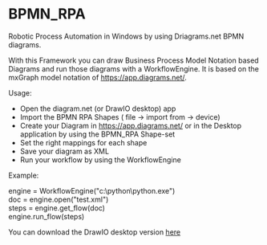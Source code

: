 # BPMN_RPA
Robotic Process Automation in Windows by using Driagrams.net BPMN diagrams.

With this Framework you can draw Business Process Model Notation based Diagrams and run those diagrams with a WorkflowEngine.
It is based on the mxGraph model notation of https://app.diagrams.net/.

Usage:
- Open the diagram.net (or DrawIO desktop) app
- Import the BPMN RPA Shapes ( file -> import from -> device)
- Create your Diagram in https://app.diagrams.net/ or in the Desktop application by using the BPMN_RPA Shape-set
- Set the right mappings for each shape
- Save your diagram as XML
- Run your workflow by using the WorkflowEngine

Example:

engine = WorkflowEngine("c:\\python\\python.exe")<br>
doc = engine.open("test.xml")<br>
steps = engine.get_flow(doc)<br>
engine.run_flow(steps)<br>

You can download the DrawIO desktop version [here](https://github.com/jgraph/drawio-desktop/releases)
